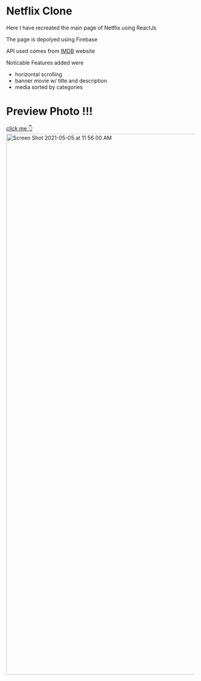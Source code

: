 # Netflix Clone
Here I have recreated the main page of Netflix using ReactJs 

The page is depolyed using Firebase

API used comes from <a href="https://developer.imdb.com/">IMDB</a> website

Noticable Features added were
- horizontal scrolling 
- banner movie w/ title and description
- media sorted by categories 


# Preview Photo !!!

<a 
   href="https://netflix-clone-3186f.web.app/" target="_blank">
  click me 👇
  <img width="1440" alt="Screen Shot 2021-05-05 at 11 56 00 AM" src="https://user-images.githubusercontent.com/75183667/117282506-1e681680-ae65-11eb-98ea-b1a197e94bee.png">
</a>
